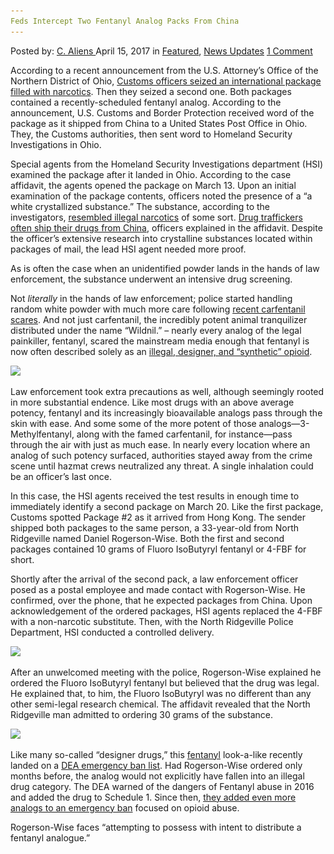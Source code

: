 ```yaml
---
Feds Intercept Two Fentanyl Analog Packs From China
---
```

<article class="post-listing post-19200 post type-post status-publish format-standard has-post-thumbnail hentry  tag-analog tag-china tag-feds tag-fentanyl tag-intercept tag-packs">
    <div class="post-inner">
        <span>Posted by: <a href="https://www.deepdotweb.com/author/caliens/" title="">C. Aliens </a></span>
    <span>April 15, 2017</span>
    <span>in <a href="https://www.deepdotweb.com/category/deepdot-news/" rel="category tag">Featured</a>, <a href="https://www.deepdotweb.com/category/news-updates/" rel="category tag">News Updates</a></span>
    <span><a href="https://www.deepdotweb.com/2017/04/15/feds-intercept-two-fentanyl-analog-packs-china/#comments">1 Comment</a></span>
    </p>
    <div class="clear"></div>
    <div class="entry">
    <p>According to a recent announcement from the U.S. Attorney’s Office of the Northern District of Ohio, <a href="https://www.justice.gov/usao-ndoh/pr/north-ridgeville-man-charged-attempting-possess-fentanyl-analogue-ordered-china">Customs officers seized an international package filled with narcotics</a>. Then they seized a second one. Both packages contained a recently-scheduled fentanyl analog. According to the announcement, U.S. Customs and Border Protection received word of the package as it shipped from China to a United States Post Office in Ohio. They, the Customs authorities, then sent word to Homeland Security Investigations in Ohio.</p>
    <p>Special agents from the Homeland Security Investigations department (HSI) examined the package after it landed in Ohio. According to the case affidavit, the agents opened the package on March 13. Upon an initial examination of the package contents, officers noted the presence of a &#8220;a white crystallized substance.&#8221; The substance, according to the investigators, <a href="https://www.deepdotweb.com/tag/drugs/">resembled illegal narcotics</a> of some sort. <a href="https://www.deepdotweb.com/2016/08/18/police-intercept-package-mail-containing-1kg-carfentanil/">Drug traffickers often ship their drugs from China</a>, officers explained in the affidavit. Despite the officer&#8217;s extensive research into crystalline substances located within packages of mail, the lead HSI agent needed more proof.</p>
    <p>As is often the case when an unidentified powder lands in the hands of law enforcement, the substance underwent an intensive drug screening.</p>
    <p>Not <em>literally</em> in the hands of law enforcement; police started handling random white powder with much more care following <a href="https://www.deepdotweb.com/2016/10/15/us-government-concerned-carfentanil-chemical-weapon/">recent carfentanil scares</a>. And not just carfentanil, the incredibly potent animal tranquilizer distributed under the name &#8220;Wildnil.” – nearly every analog of the legal painkiller, fentanyl, scared the mainstream media enough that fentanyl is now often described solely as an <a href="https://www.deepdotweb.com/?s=carfentanil">illegal, designer, and &#8220;synthetic” opioid</a>.</p>
    <p><img class="wp-image-19209 aligncenter" src="/imgs/2017/04/word-image-22.jpeg" srcset="/imgs/2017/04/word-image-22.jpeg 748w, /imgs/2017/04/word-image-22-300x156.jpeg 300w" sizes="(max-width: 748px) 100vw, 748px"/></p>
    <p>Law enforcement took extra precautions as well, although seemingly rooted in more substantial endence. Like most drugs with an above average potency, fentanyl and its increasingly bioavailable analogs pass through the skin with ease. And some some of the more potent of those analogs—3-Methylfentanyl, along with the famed carfentanil, for instance—pass through the air with just as much ease. In nearly every location where an analog of such potency surfaced, authorities stayed away from the crime scene until hazmat crews neutralized any threat. A single inhalation could be an officer&#8217;s last once.</p>
    <p>In this case, the HSI agents received the test results in enough time to immediately identify a second package on March 20. Like the first package, Customs spotted Package #2 as it arrived from Hong Kong. The sender shipped both packages to the same person, a 33-year-old from North Ridgeville named Daniel Rogerson-Wise. Both the first and second packages contained 10 grams of Fluoro IsoButyryl fentanyl or 4-FBF for short.</p>
    <p>Shortly after the arrival of the second pack, a law enforcement officer posed as a postal employee and made contact with Rogerson-Wise. He confirmed, over the phone, that he expected packages from China. Upon acknowledgement of the ordered packages, HSI agents replaced the 4-FBF with a non-narcotic substitute. Then, with the North Ridgeville Police Department, HSI conducted a controlled delivery.</p>
    <p><img class="wp-image-19210 aligncenter" src="/imgs/2017/04/word-image-55.png" srcset="/imgs/2017/04/word-image-55.png 679w, /imgs/2017/04/word-image-55-300x163.png 300w" sizes="(max-width: 679px) 100vw, 679px"/></p>
    <p>After an unwelcomed meeting with the police, Rogerson-Wise explained he ordered the Fluoro IsoButyryl fentanyl but believed that the drug was legal. He explained that, to him, the Fluoro IsoButyryl was no different than any other semi-legal research chemical. The affidavit revealed that the North Ridgeville man admitted to ordering 30 grams of the substance.</p>
    <p><img class="wp-image-19211 aligncenter" src="/imgs/2017/04/word-image-56.png" srcset="/imgs/2017/04/word-image-56.png 888w, /imgs/2017/04/word-image-56-300x132.png 300w" sizes="(max-width: 888px) 100vw, 888px"/></p>
    <p>Like many so-called &#8220;designer drugs,” this <a href="https://www.deepdotweb.com/2017/03/05/23-charged-fentanyl-distribution-ring/">fentanyl</a> look-a-like recently landed on a <a href="https://www.federalregister.gov/documents/2017/03/23/2017-05728/schedules-of-controlled-substances-temporary-placement-of-4-fluoroisobutyryl-fentanyl-into-schedule">DEA emergency ban list</a>. Had Rogerson-Wise ordered only months before, the analog would not explicitly have fallen into an illegal drug category. The DEA warned of the dangers of Fentanyl abuse in 2016 and added the drug to Schedule 1. Since then, <a href="https://www.deepdotweb.com/2016/10/05/dea-places-fentanyl-analog-schedule/">they added even more analogs to an emergency ban</a> focused on opioid abuse.</p>
    <p>Rogerson-Wise faces “attempting to possess with intent to distribute a fentanyl analogue.”</p>
    </div>
    <span style="display:none"><a href="https://www.deepdotweb.com/tag/analog/" rel="tag">analog</a> <a href="https://www.deepdotweb.com/tag/china/" rel="tag">china</a>  <a href="https://www.deepdotweb.com/tag/fentanyl/" rel="tag">fentanyl</a> <a href="https://www.deepdotweb.com/tag/intercept/" rel="tag">intercept</a> <a href="https://www.deepdotweb.com/tag/packs/" rel="tag">packs</a></span> <span style="display:none" class="updated">2017-04-15</span>
    <div style="display:none" class="vcard author" itemprop="author" itemscope itemtype="http://schema.org/Person"><strong class="fn" itemprop="name"><a href="https://www.deepdotweb.com/author/caliens/" title="Posts by C. Aliens" rel="author">C. Aliens</a></strong></div>
    </div>
</article>

